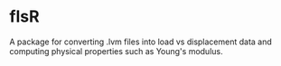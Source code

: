 # flsR
A package for converting .lvm files into load vs displacement data and computing physical properties such as Young's modulus.
